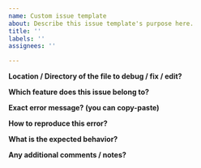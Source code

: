 ```yaml
---
name: Custom issue template
about: Describe this issue template's purpose here.
title: ''
labels: ''
assignees: ''

---
```


__Location / Directory of the file to debug / fix / edit?__

__Which feature does this issue belong to?__

__Exact error message? (you can copy-paste)__

__How to reproduce this error?__

__What is the expected behavior?__

__Any additional comments / notes?__
